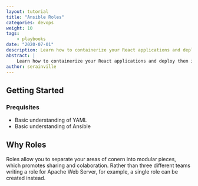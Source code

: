```yaml
---
layout: tutorial
title: "Ansible Roles"
categories: devops
weight: 10
tags:
    - playbooks
date: "2020-07-01"
description: Learn how to containerize your React applications and deploy them into Kubernetes.
abstract: |
    Learn how to containerize your React applications and deploy them into Kubernetes.|
author: serainville
---
```


## Getting Started
### Prequisites
* Basic understanding of YAML
* Basic understanding of Ansible

## Why Roles
Roles allow you to separate your areas of conern into modular pieces, which promotes sharing and colaboration. Rather than three different teams writing a role for Apache Web Server, for example, a single role can be created instead.
